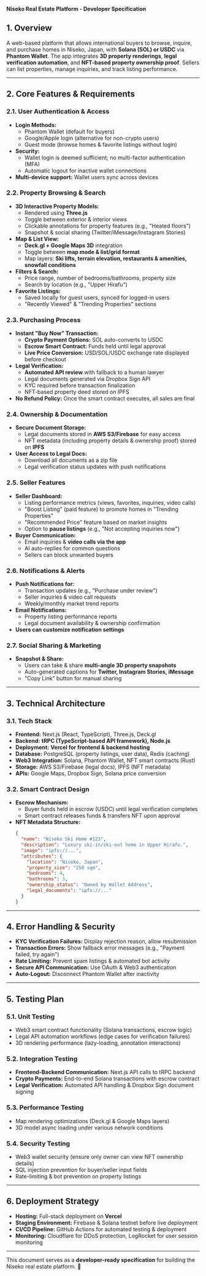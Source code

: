 **Niseko Real Estate Platform - Developer Specification**

## **1. Overview**

A web-based platform that allows international buyers to browse, inquire, and purchase homes in Niseko, Japan, with **Solana (SOL) or USDC** via **Phantom Wallet**. The app integrates **3D property renderings**, **legal verification automation**, and **NFT-based property ownership proof**. Sellers can list properties, manage inquiries, and track listing performance.

---

## **2. Core Features & Requirements**

### **2.1. User Authentication & Access**

- **Login Methods:**
  - Phantom Wallet (default for buyers)
  - Google/Apple login (alternative for non-crypto users)
  - Guest mode (browse homes & favorite listings without login)
- **Security:**
  - Wallet login is deemed sufficient; no multi-factor authentication (MFA)
  - Automatic logout for inactive wallet connections
- **Multi-device support:** Wallet users sync across devices

### **2.2. Property Browsing & Search**

- **3D Interactive Property Models:**
  - Rendered using **Three.js**
  - Toggle between exterior & interior views
  - Clickable annotations for property features (e.g., "Heated floors")
  - Snapshot & social sharing (Twitter/iMessage/Instagram Stories)
- **Map & List View:**
  - **Deck.gl + Google Maps 3D** integration
  - Toggle between **map mode & list/grid format**
  - Map layers: **Ski lifts, terrain elevation, restaurants & amenities, snowfall conditions**
- **Filters & Search:**
  - Price range, number of bedrooms/bathrooms, property size
  - Search by location (e.g., "Upper Hirafu")
- **Favorite Listings:**
  - Saved locally for guest users, synced for logged-in users
  - "Recently Viewed" & "Trending Properties" sections

### **2.3. Purchasing Process**

- **Instant "Buy Now" Transaction:**
  - **Crypto Payment Options:** SOL auto-converts to USDC
  - **Escrow Smart Contract:** Funds held until legal approval
  - **Live Price Conversion:** USD/SOL/USDC exchange rate displayed before checkout
- **Legal Verification:**
  - **Automated API review** with fallback to a human lawyer
  - Legal documents generated via Dropbox Sign API
  - KYC required before transaction finalization
  - NFT-based property deed stored on IPFS
- **No Refund Policy:** Once the smart contract executes, all sales are final

### **2.4. Ownership & Documentation**

- **Secure Document Storage:**
  - Legal documents stored in **AWS S3/Firebase** for easy access
  - NFT metadata (including property details & ownership proof) stored on **IPFS**
- **User Access to Legal Docs:**
  - Download all documents as a zip file
  - Legal verification status updates with push notifications

### **2.5. Seller Features**

- **Seller Dashboard:**
  - Listing performance metrics (views, favorites, inquiries, video calls)
  - "Boost Listing" (paid feature) to promote homes in "Trending Properties"
  - "Recommended Price" feature based on market insights
  - Option to **pause listings** (e.g., "Not accepting inquiries now")
- **Buyer Communication:**
  - Email inquiries & **video calls via the app**
  - AI auto-replies for common questions
  - Sellers can block unwanted buyers

### **2.6. Notifications & Alerts**

- **Push Notifications for:**
  - Transaction updates (e.g., "Purchase under review")
  - Seller inquiries & video call requests
  - Weekly/monthly market trend reports
- **Email Notifications:**
  - Property listing performance reports
  - Legal document availability & ownership confirmation
- **Users can customize notification settings**

### **2.7. Social Sharing & Marketing**

- **Snapshot & Share:**
  - Users can take & share **multi-angle 3D property snapshots**
  - Auto-generated captions for **Twitter, Instagram Stories, iMessage**
  - "Copy Link" button for manual sharing

---

## **3. Technical Architecture**

### **3.1. Tech Stack**

- **Frontend:** Next.js (React, TypeScript), Three.js, Deck.gl
- **Backend:** **tRPC (TypeScript-based API framework), Node.js**
- **Deployment:** **Vercel for frontend & backend hosting**
- **Database:** PostgreSQL (property listings, user data), Redis (caching)
- **Web3 Integration:** Solana, Phantom Wallet, NFT smart contracts (Rust)
- **Storage:** AWS S3/Firebase (legal docs), IPFS (NFT metadata)
- **APIs:** Google Maps, Dropbox Sign, Solana price conversion

### **3.2. Smart Contract Design**

- **Escrow Mechanism:**
  - Buyer funds held in escrow (USDC) until legal verification completes
  - Smart contract releases funds & transfers NFT upon approval
- **NFT Metadata Structure:**
  ```json
  {
    "name": "Niseko Ski Home #123",
    "description": "Luxury ski-in/ski-out home in Upper Hirafu.",
    "image": "ipfs://...",
    "attributes": {
      "location": "Niseko, Japan",
      "property_size": "250 sqm",
      "bedrooms": 4,
      "bathrooms": 3,
      "ownership_status": "Owned by Wallet Address",
      "legal_documents": "ipfs://..."
    }
  }
  ```

---

## **4. Error Handling & Security**

- **KYC Verification Failures:** Display rejection reason, allow resubmission
- **Transaction Errors:** Show fallback error messages (e.g., "Payment failed, try again")
- **Rate Limiting:** Prevent spam listings & automated bot activity
- **Secure API Communication:** Use OAuth & Web3 authentication
- **Auto-Logout:** Disconnect Phantom Wallet after inactivity

---

## **5. Testing Plan**

### **5.1. Unit Testing**

- Web3 smart contract functionality (Solana transactions, escrow logic)
- Legal API automation workflows (edge cases for verification failures)
- 3D rendering performance (lazy-loading, annotation interactions)

### **5.2. Integration Testing**

- **Frontend-Backend Communication:** Next.js API calls to tRPC backend
- **Crypto Payments:** End-to-end Solana transactions with escrow contract
- **Legal Verification:** Automated API handling & Dropbox Sign document signing

### **5.3. Performance Testing**

- Map rendering optimizations (Deck.gl & Google Maps layers)
- 3D model async loading under various network conditions

### **5.4. Security Testing**

- Web3 wallet security (ensure only owner can view NFT ownership details)
- SQL injection prevention for buyer/seller input fields
- Rate-limiting & bot prevention on property listings

---

## **6. Deployment Strategy**

- **Hosting:** Full-stack deployment on **Vercel**
- **Staging Environment:** Firebase & Solana testnet before live deployment
- **CI/CD Pipeline:** GitHub Actions for automated testing & deployment
- **Monitoring:** Cloudflare for DDoS protection, LogRocket for user session monitoring

---

This document serves as a **developer-ready specification** for building the Niseko real estate platform. 🚀

